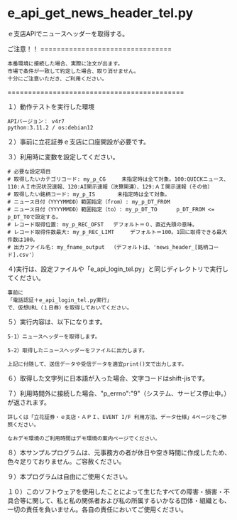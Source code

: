 # e_api_get_news_header_tel.py
ｅ支店APIでニュースヘッダーを取得する。

ご注意！！ ================================

	本番環境に接続した場合、実際に注文が出ます。
	市場で条件が一致して約定した場合、取り消せません。
	十分にご注意いただき、ご利用ください。

===========================================



１）動作テストを実行した環境

	APIバージョン： v4r7
	python:3.11.2 / os:debian12

２）事前に立花証券ｅ支店に口座開設が必要です。
  
３）利用時に変数を設定してください。

	# 必要な設定項目
	# 取得したいカテゴリコード: my_p_CG     未指定時は全て対象。100:QUICKニュース、110:ＡＩ市況状況速報、120:AI開示速報（決算関連）、129:ＡＩ開示速報（その他）
	# 取得したい銘柄コード: my_p_IS       未指定時は全て対象。
	# ニュース日付（YYYYMMDD）範囲指定（from）: my_p_DT_FROM
	# ニュース日付（YYYYMMDD）範囲指定（to）: my_p_DT_TO      p_DT_FROM <= p_DT_TOで設定する。
	# レコード取得位置: my_p_REC_OFST   デフォルト＝０、直近先頭の意味。
	# レコード取得件数最大: my_p_REC_LIMT     デフォルト＝100。1回に取得できる最大件数は100。
	# 出力ファイル名: my_fname_output  （デフォルトは、'news_header_[銘柄コード].csv'）

４)実行は、設定ファイルや「e_api_login_tel.py」と同じディレクトリで実行してください。

	事前に
 	「電話認証＋e_api_login_tel.py実行」
  	で、仮想URL（１日券）を取得しておいてください。

５）実行内容は、以下になります。

	5-1）ニュースヘッダーを取得します。

	5-2）取得したニュースヘッダーをファイルに出力します。

	上記に付随して、送信データや受信データを適宜print()文で出力します。


６）取得した文字列に日本語が入った場合、文字コードはshift-jisです。

７）利用時間外に接続した場合、"p_errno":"9"（システム、サービス停止中。）が返されます。

	詳しくは「立花証券・ｅ支店・ＡＰＩ、EVENT I/F 利用方法、データ仕様」4ページをご参照ください。
  
	なおデモ環境のご利用時間はデモ環境の案内ページでください。
  
８）本サンプルプログラムは、元事務方の者が休日や空き時間に作成したため、色々足りておりません。ご容赦ください。

９）本プログラムは自由にご使用ください。

１０）このソフトウェアを使用したことによって生じたすべての障害・損害・不具合等に関して、私と私の関係者および私の所属するいかなる団体・組織とも、一切の責任を負いません。各自の責任においてご使用ください。
